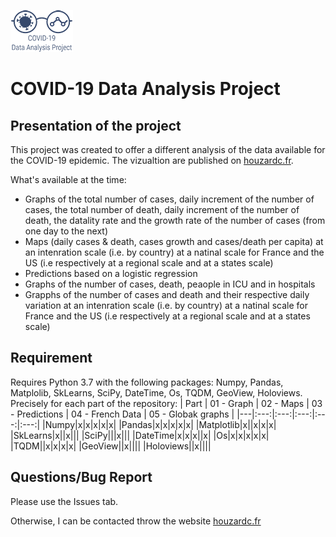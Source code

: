 ![alt text](https://github.com/CleHou/COVID-19-Data-Analysis-Project/blob/master/99-Other/99.1-Logo/Logo2_100px.png)
# COVID-19 Data Analysis Project
## Presentation of the project
This project was created to offer a different analysis of the data available for the COVID-19 epidemic. The vizualtion are published on [houzardc.fr](https://www.houzardc.fr).

What's available at the time:
* Graphs of the total number of cases, daily increment of the number of cases, the total number of death, daily increment of the number of death, the datality rate and the growth rate of the number of cases (from one day to the next)
* Maps (daily cases & death, cases growth and cases/death per capita) at an intenration scale (i.e. by country) at a natinal scale for France and the US (i.e respectively at a regional scale and at a states scale) 
* Predictions based on a logistic regression
* Graphs of the number of cases, death, peaople in ICU and in hospitals
* Grapphs of the number of cases and death and their respective daily variation at an intenration scale (i.e. by country) at a natinal scale for France and the US (i.e respectively at a regional scale and at a states scale) 

## Requirement
Requires Python 3.7 with the following packages: Numpy, Pandas, Matplolib, SkLearns, SciPy, DateTime, Os, TQDM, GeoView, Holoviews. Precisely for each part of the repository:
| Part | 01 - Graph | 02 - Maps | 03 - Predictions | 04 - French Data | 05 - Globak graphs |
|---|:---:|:---:|:---:|:---:|:---:|
|Numpy|x|x|x|x|x|
|Pandas|x|x|x|x|x|
|Matplotlib|x||x|x|x|
|SkLearns|x||x|||
|SciPy|||x|||
|DateTime|x|x|x||x|
|Os|x|x|x|x|x|
|TQDM||x|x|x|x|
|GeoView||x||||
|Holoviews||x||||

## Questions/Bug Report
Please use the Issues tab.

Otherwise, I can be contacted throw the website [houzardc.fr](https://www.houzardc.fr)

